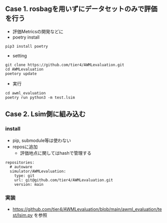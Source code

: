 ## Case 1. rosbagを用いずにデータセットのみで評価を行う

- 評価Metricsの開発などに
- poetry install

```
pip3 install poetry
```

- setting

```
git clone https://github.com/tier4/AWMLevaluation.git
cd AWMLevaluation
poetory update
```

- 実行

```
cd awml_evaluation
poetry run python3 -m test.lsim
```


## Case 2. Lsim側に組み込む
### install

- pip, submodule等は使わない
- reposに追加
  - 評価地点に関してはhashで管理する

```
repositories:
  # autoware
  simulator/AWMLevaluation:
    type: git
    url: git@github.com/tier4/AWMLevaluation.git
    version: main
```

### 実装

- <https://github.com/tier4/AWMLevaluation/blob/main/awml_evaluation/test/lsim.py> を参照

